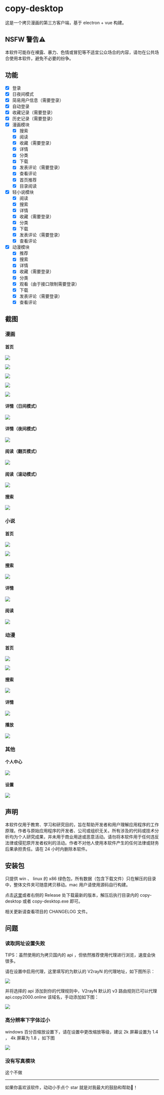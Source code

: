 # copy-desktop

这是一个拷贝漫画的第三方客户端，基于 electron + vue 构建。

## NSFW 警告⚠

本软件可能存在裸露、暴力、色情或冒犯等不适宜公众场合的内容，请勿在公共场合使用本软件，避免不必要的纷争。

## 功能

- [x] 登录
- [x] 日夜间模式
- [x] 简易用户信息（需要登录）
- [x] 自动登录
- [x] 收藏记录（需要登录）
- [x] 历史记录（需要登录）
- [x] 漫画模块
  - [x] 搜索
  - [x] 阅读
  - [x] 收藏（需要登录）
  - [x] 详情
  - [x] 分类
  - [x] 下载
  - [x] 发表评论（需要登录）
  - [x] 查看评论
  - [x] 首页推荐
  - [x] 目录阅读
- [x] 轻小说模块
  - [x] 阅读
  - [x] 搜索
  - [x] 详情
  - [x] 收藏（需要登录）
  - [x] 分类
  - [x] 下载
  - [x] 发表评论（需要登录）
  - [x] 查看评论
- [x] 动漫模块
  - [x] 推荐
  - [x] 搜索
  - [x] 详情
  - [x] 收藏（需要登录）
  - [x] 分类
  - [x] 观看（由于接口限制需要登录）
  - [x] 下载
  - [x] 发表评论（需要登录）
  - [x] 查看评论

## 截图

### 漫画

#### 首页

![](./readme-assets/comic/首页1.png)

![](./readme-assets/comic/首页2.png)

![](./readme-assets/comic/首页3.png)

![](./readme-assets/comic/首页4.png)

![](./readme-assets/comic/首页5.png)

#### 详情（日间模式）

![](./readme-assets/comic/详情页（日间模式）.png)

#### 详情（夜间模式）

![](./readme-assets/comic/详情页（夜间模式）.png)

#### 阅读（翻页模式）

![](./readme-assets/comic/阅读（翻页模式）.png)

#### 阅读（滚动模式）

![](./readme-assets/comic/阅读（滚动模式）.png)

#### 搜索

![](./readme-assets/comic/搜索.png)

### 小说

#### 首页

![](./readme-assets/light-novel/首页1.png)

![](./readme-assets/light-novel/首页2.png)

#### 搜索

![](./readme-assets/light-novel/搜索.png)

#### 详情

![](./readme-assets/light-novel/详情.png)

#### 阅读

![](./readme-assets/light-novel/阅读.png)

### 动漫

#### 首页

![](./readme-assets/anime/首页1.png)

![](./readme-assets/anime/首页2.png)

#### 搜索

![](./readme-assets/anime/搜索.png)

#### 详情

![](./readme-assets/anime/详情.png)

#### 播放

![](./readme-assets/anime/播放.png)

### 其他

#### 个人中心

![](./readme-assets/个人中心.png)

#### 设置

![](./readme-assets/设置.png)

## 声明

本软件仅用于教育、学习和研究目的，旨在帮助开发者和用户理解应用程序的工作原理。作者与原始应用程序的开发者、公司或组织无关。所有涉及的代码或技术分析均为个人研究成果，并未用于商业用途或恶意活动。请勿将本软件用于任何违反法律或侵犯原开发者权利的活动。作者不对他人使用本软件产生的任何法律或财务后果承担责任。请在 24 小时内删除本软件。

## 安装包

只提供 win 、 linux 的 x86 绿色包，所有数据（包含下载文件）只在解压的目录中，整体文件夹可随意拷贝移动。mac 用户请使用源码自行构建。

点击[这里](https://github.com/Dedicatus546/copy-desktop/releases)或者右侧的 Release 处下载最新的版本，解压后执行目录内的 copy-desktop 或者 copy-desktop.exe 即可。

相关更新请查看项目的 CHANGELOG 文件。

## 问题

### 读取网址设置失败

TIPS：虽然使用的为拷贝国内的 api ，但依然推荐使用代理进行浏览，速度会快很多。

请在设置中启用代理，这里填写的为默认的 V2rayN 的代理地址，如下图所示：

![](./readme-assets/启用代理.png)

并将选择的 api 添加到你的代理规则中，V2rayN 默认的 v3 路由规则已可以代理 api.copy2000.online 该域名，手动添加如下图：

![](./readme-assets/V2rayN添加代理.png)

### 高分辨率下字体过小

windows 百分百缩放设置下，请在设置中更改缩放等级，建议 2k 屏幕设置为 1.4 ， 4k 屏幕为 1.8 ，如下图

![](./readme-assets/设置缩放等级.png)

### 没有写真模块

这个不做

---

如果你喜欢该软件，动动小手点个 star 就是对我最大的鼓励和帮助🙇‍！